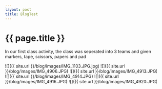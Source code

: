 ```yaml
---
layout: post
title: BlogTest
---
```


{{ page.title }}
================

<p class="meta">

In our first class activity, the class was seperated into 3 teams and given markers, tape, scissors, papers and pad

![]({{ site.url }}/blog/images/IMG_1103.JPG.jpg)
![]({{ site.url }}/blog/images/IMG_4906.JPG)
![]({{ site.url }}/blog/images/IMG_4913.JPG)
![]({{ site.url }}/blog/images/IMG_4914.JPG)
![]({{ site.url }}/blog/images/IMG_4916.JPG)
![]({{ site.url }}/blog/images/IMG_4920.JPG)
